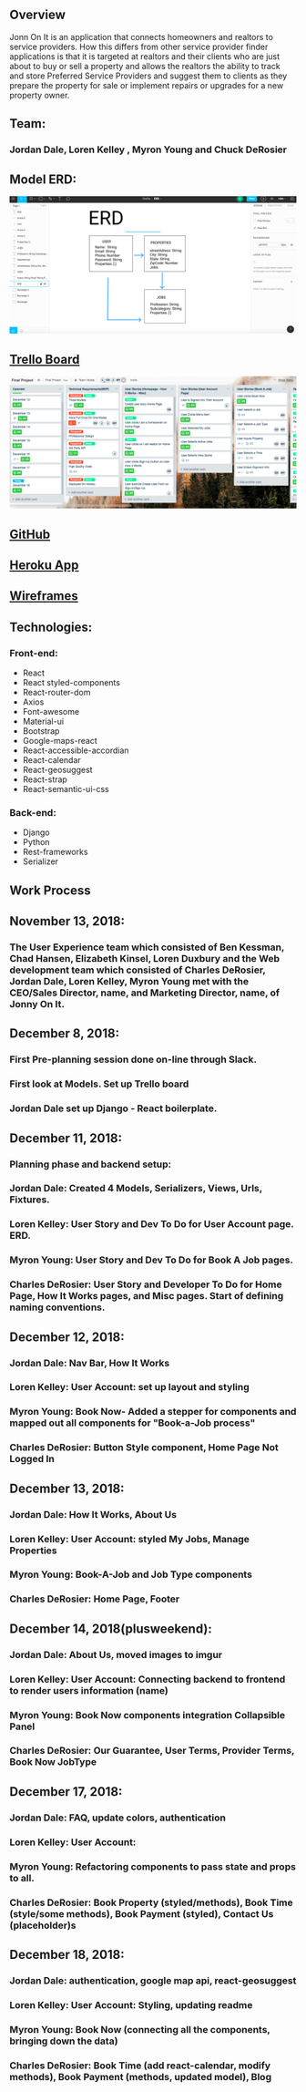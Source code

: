 ## Overview 

Jonn On It is an application that connects homeowners and realtors to service providers. How this differs from other service provider finder applications is that it is targeted at realtors and their clients who are just about to buy or sell a property and allows the realtors the ability to track and store Preferred Service Providers and suggest them to clients as they prepare the property for sale or implement repairs or upgrades for a new property owner.

## Team: 

### Jordan Dale, Loren Kelley , Myron Young and Chuck DeRosier

## Model ERD: 
![ERD](client/src/images/ERD.png)

## [Trello Board](https://trello.com/b/bp3VLOCm/final-project)
![Trello Board](client/src/images/Trello.png)

## [GitHub](https://github.com/Jdale28/jonny_collab)

## [Heroku App](https://jonny-on-it-collab.herokuapp.com)

## [Wireframes](https://idoc.mockplus.com/app/-x9wddoCF/specs/5qHLQmX-CA)

## Technologies:
### Front-end: 
- React
- React styled-components
- React-router-dom  
- Axios 
- Font-awesome 
- Material-ui 
- Bootstrap 
- Google-maps-react 
- React-accessible-accordian  
- React-calendar 
- React-geosuggest 
- React-strap
- React-semantic-ui-css
### Back-end: 
- Django
- Python
- Rest-frameworks
- Serializer

<!-- ## Version 2.0 
In version to  intergation of the stepper with the panels, have a continues callback function and implement reduxx -->

## Work Process

## November 13, 2018:

### The User Experience team which consisted of Ben Kessman, Chad Hansen, Elizabeth Kinsel, Loren Duxbury and the Web development team which consisted of Charles DeRosier, Jordan Dale, Loren Kelley, Myron Young met with the CEO/Sales Director, name, and Marketing Director, name, of Jonny On It.

## December 8, 2018:

### First Pre-planning session done on-line through Slack.
### First look at Models. Set up Trello board
### Jordan Dale set up Django - React boilerplate.

## December 11, 2018:

### Planning phase and backend setup:
### Jordan Dale: Created 4 Models, Serializers, Views, Urls, Fixtures.
### Loren Kelley: User Story and Dev To Do for User Account page. ERD.
### Myron Young: User Story and Dev To Do for Book A Job pages.
### Charles DeRosier: User Story and Developer To Do for Home Page, How It Works pages, and Misc pages. Start of defining naming conventions.

## December 12, 2018:

### Jordan Dale: Nav Bar, How It Works
### Loren Kelley: User Account: set up layout and styling
### Myron Young: Book Now- Added a stepper for components and mapped out all components for "Book-a-Job process"
### Charles DeRosier: Button Style component, Home Page Not Logged In

## December 13, 2018:

### Jordan Dale: How It Works, About Us
### Loren Kelley: User Account: styled My Jobs, Manage Properties 
### Myron Young: Book-A-Job and Job Type components
### Charles DeRosier: Home Page, Footer

## December 14, 2018(plusweekend):

### Jordan Dale: About Us, moved images to imgur
### Loren Kelley: User Account: Connecting backend to frontend to render users information (name)
### Myron Young: Book Now components integration Collapsible Panel 
### Charles DeRosier: Our Guarantee, User Terms, Provider Terms, Book Now JobType

## December 17, 2018:

### Jordan Dale: FAQ, update colors, authentication
### Loren Kelley: User Account:
### Myron Young: Refactoring components to pass state and props to all.
### Charles DeRosier: Book Property (styled/methods), Book Time (style/some methods), Book Payment (styled), Contact Us (placeholder)s

## December 18, 2018:

### Jordan Dale: authentication, google map api, react-geosuggest
### Loren Kelley: User Account: Styling, updating readme
### Myron Young: Book Now (connecting all the components, bringing down the data)
### Charles DeRosier: Book Time (add react-calendar, modify methods), Book Payment (methods, updated model), Blog
